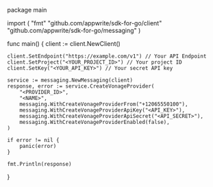 package main

import (
    "fmt"
    "github.com/appwrite/sdk-for-go/client"
    "github.com/appwrite/sdk-for-go/messaging"
)

func main() {
    client := client.NewClient()

    client.SetEndpoint("https://example.com/v1") // Your API Endpoint
    client.SetProject("<YOUR_PROJECT_ID>") // Your project ID
    client.SetKey("<YOUR_API_KEY>") // Your secret API key

    service := messaging.NewMessaging(client)
    response, error := service.CreateVonageProvider(
        "<PROVIDER_ID>",
        "<NAME>",
        messaging.WithCreateVonageProviderFrom("+12065550100"),
        messaging.WithCreateVonageProviderApiKey("<API_KEY>"),
        messaging.WithCreateVonageProviderApiSecret("<API_SECRET>"),
        messaging.WithCreateVonageProviderEnabled(false),
    )

    if error != nil {
        panic(error)
    }

    fmt.Println(response)
}
